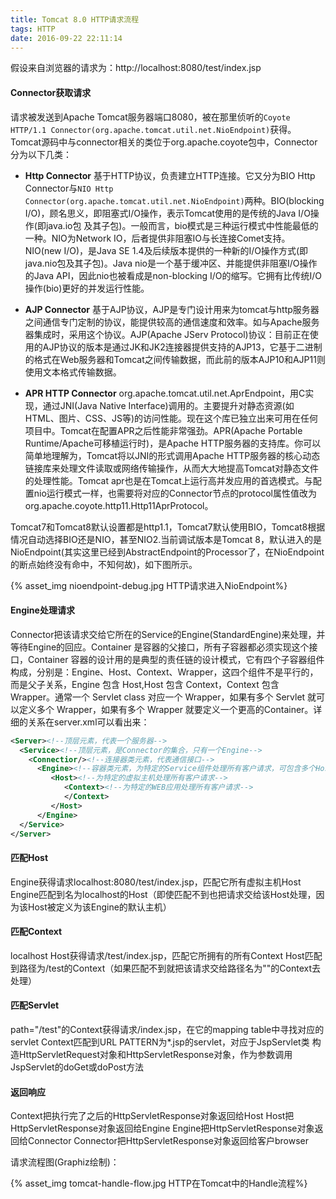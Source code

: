 ```yaml
---
title: Tomcat 8.0 HTTP请求流程
tags: HTTP
date: 2016-09-22 22:11:14
---
```



假设来自浏览器的请求为：http://localhost:8080/test/index.jsp

#### Connector获取请求

请求被发送到Apache Tomcat服务器端口8080，被在那里侦听的`Coyote HTTP/1.1 Connector(org.apache.tomcat.util.net.NioEndpoint)`获得。Tomcat源码中与connector相关的类位于org.apache.coyote包中，Connector分为以下几类：

* **Http Connector** 基于HTTP协议，负责建立HTTP连接。它又分为BIO Http Connector与`NIO Http Connector(org.apache.tomcat.util.net.NioEndpoint)`两种。BIO(blocking I/O)，顾名思义，即阻塞式I/O操作，表示Tomcat使用的是传统的Java I/O操作(即java.io包 及其子包)。一般而言，bio模式是三种运行模式中性能最低的一种。NIO为Network IO，后者提供非阻塞IO与长连接Comet支持。NIO(new I/O)，是Java SE 1.4及后续版本提供的一种新的I/O操作方式(即java.nio包及其子包)。Java nio是一个基于缓冲区、并能提供非阻塞I/O操作的Java API，因此nio也被看成是non-blocking I/O的缩写。它拥有比传统I/O操作(bio)更好的并发运行性能。

<!-- more -->

* **AJP Connector**	基于AJP协议，AJP是专门设计用来为tomcat与http服务器之间通信专门定制的协议，能提供较高的通信速度和效率。如与Apache服务器集成时，采用这个协议。AJP(Apache JServ Protocol)协议：目前正在使用的AJP协议的版本是通过JK和JK2连接器提供支持的AJP13，它基于二进制的格式在Web服务器和Tomcat之间传输数据，而此前的版本AJP10和AJP11则使用文本格式传输数据。

* **APR HTTP Connector** org.apache.tomcat.util.net.AprEndpoint，用C实现，通过JNI(Java Native Interface)调用的。主要提升对静态资源(如HTML、图片、CSS、JS等)的访问性能。现在这个库已独立出来可用在任何项目中。Tomcat在配置APR之后性能非常强劲。APR(Apache Portable Runtime/Apache可移植运行时)，是Apache HTTP服务器的支持库。你可以简单地理解为，Tomcat将以JNI的形式调用Apache HTTP服务器的核心动态链接库来处理文件读取或网络传输操作，从而大大地提高Tomcat对静态文件的处理性能。Tomcat apr也是在Tomcat上运行高并发应用的首选模式。与配置nio运行模式一样，也需要将对应的Connector节点的protocol属性值改为org.apache.coyote.http11.Http11AprProtocol。

Tomcat7和Tomcat8默认设置都是http1.1，Tomcat7默认使用BIO，Tomcat8根据情况自动选择BIO还是NIO，甚至NIO2.当前调试版本是Tomcat 8，默认进入的是NioEndpoint(其实这里已经到AbstractEndpoint的Processor了，在NioEndpoint的断点始终没有命中，不知何故)，如下图所示。

{% asset_img nioendpoint-debug.jpg HTTP请求进入NioEndpoint%}

#### Engine处理请求

Connector把该请求交给它所在的Service的Engine(StandardEngine)来处理，并等待Engine的回应。Container 是容器的父接口，所有子容器都必须实现这个接口，Container 容器的设计用的是典型的责任链的设计模式，它有四个子容器组件构成，分别是：Engine、Host、Context、Wrapper，这四个组件不是平行的，而是父子关系，Engine 包含 Host,Host 包含 Context，Context 包含 Wrapper。通常一个 Servlet class 对应一个 Wrapper，如果有多个 Servlet 就可以定义多个 Wrapper，如果有多个 Wrapper 就要定义一个更高的Container。详细的关系在server.xml可以看出来：

```XML
<Server><!--顶层元素，代表一个服务器-->
  <Service><!--顶层元素，是Connector的集合，只有一个Engine-->
    <Connectior/><!--连接器类元素，代表通信接口-->
      <Engine><!--容器类元素，为特定的Service组件处理所有客户请求，可包含多个Host-->
         <Host><!--为特定的虚拟主机处理所有客户请求-->
            <Context><!--为特定的WEB应用处理所有客户请求-->
            </Context>
         </Host>
      </Engine>
  </Service>
</Server>
```


#### 匹配Host

Engine获得请求localhost:8080/test/index.jsp，匹配它所有虚拟主机Host
Engine匹配到名为localhost的Host（即使匹配不到也把请求交给该Host处理，因为该Host被定义为该Engine的默认主机）

#### 匹配Context

localhost Host获得请求/test/index.jsp，匹配它所拥有的所有Context
Host匹配到路径为/test的Context（如果匹配不到就把该请求交给路径名为""的Context去处理）

#### 匹配Servlet

path="/test"的Context获得请求/index.jsp，在它的mapping table中寻找对应的servlet
Context匹配到URL PATTERN为*.jsp的servlet，对应于JspServlet类
构造HttpServletRequest对象和HttpServletResponse对象，作为参数调用JspServlet的doGet或doPost方法

#### 返回响应

Context把执行完了之后的HttpServletResponse对象返回给Host
Host把HttpServletResponse对象返回给Engine
Engine把HttpServletResponse对象返回给Connector
Connector把HttpServletResponse对象返回给客户browser


请求流程图(Graphiz绘制)：

{% asset_img tomcat-handle-flow.jpg HTTP在Tomcat中的Handle流程%}